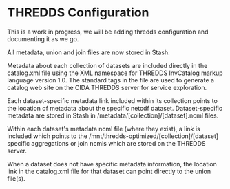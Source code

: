 THREDDS Configuration
=====================

This is a work in progress, we will be adding thredds configuration and documenting it as we go.

All metadata, union and join files are now stored in Stash. 

Metadata about each collection of datasets are included directly in the catalog.xml file using the XML namespace for THREDDS InvCatalog markup language version 1.0. The standard tags in the file are used to generate a catalog web site on the CIDA THREDDS server for service exploration. 

Each dataset-specific metadata link included within its collection points to the location of metadata about the specific netcdf dataset. Dataset-specific metadata are stored in Stash in /metadata/[collection]/[dataset].ncml files. 

Within each dataset's metadata ncml file (where they exist), a link is included which points to the /mnt/thredds-optimized/[collection]/[dataset] specific aggregations or join ncmls which are stored on the THREDDS server.

When a dataset does not have specific metadata information, the location link in the catalog.xml file for that dataset can point directly to the union file(s).




  
